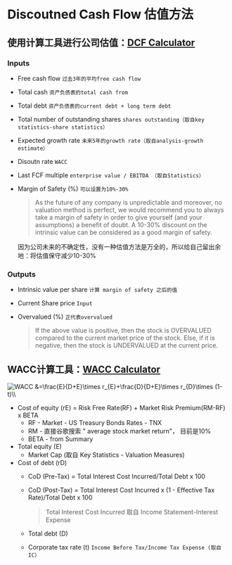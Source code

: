 # Discoutned Cash Flow 估值方法

## 使用计算工具进行公司估值：[DCF Calculator](https://tradebrains.in/dcf-calculator/)

### Inputs

- Free cash flow `过去3年的平均free cash flow`
- Total cash `资产负债表的total cash from`
- Total debt `资产负债表的current debt + long term debt`
- Total number of outstanding shares `shares outstanding（取自key statistics-share statistics）`
- Expected growth rate `未来5年的growth rate（取自analysis-growth estimate）`
- Disoutn rate `WACC`
- Last FCF multiple  `enterprise value / EBITDA （取自Statistics）`
- Margin of Safety (%) `可以设置为10%-30%`

  > As the future of any company is unpredictable and moreover, no valuation method is
  perfect, we would recommend you to always take a margin of safety in order to give yourself
  (and your assumptions) a benefit of doubt. 
  A 10-30% discount on the intrinsic value can be considered as a good margin of safety.

  因为公司未来的不确定性，没有一种估值方法是万全的，所以给自己留出余地：将估值保守减少10-30%

### Outputs

- Intrinsic value per share `计算 margin of safety 之后的值`
- Current Share price `Input`
- Overvalued (%) `正代表overvalued`

  > If the above value is positive, then the stock is OVERVALUED compared to the current
  market price of the stock. Else, if it is negative, then the stock is UNDERVALUED at the
  current price.

## WACC计算工具：[WACC Calculator](https://www.calkoo.com/en/wacc-calculator)

<img src="https://i.upmath.me/svg/%0AWACC%20%26%3D%5Cfrac%7BE%7D%7BD%2BE%7D%5Ctimes%20r_%7BE%7D%2B%5Cfrac%7BD%7D%7BD%2BE%7D%5Ctimes%20r_%7BD%7D%5Ctimes%20(1-t)%5C%5C%0A" alt="
WACC &amp;=\frac{E}{D+E}\times r_{E}+\frac{D}{D+E}\times r_{D}\times (1-t)\\
" />

- Cost of equity (rE) = Risk Free Rate(RF) + Market Risk Premium(RM-RF) x BETA
  - RF - Market - US Treasury Bonds Rates - TNX
  - RM - 直接谷歌搜索 " average stock market return"， 目前是10%
  - BETA - from Summary
- Total equity (E)
  - Market Cap (取自 Key Statistics - Valuation Measures)
- Cost of debt (rD)
  - CoD (Pre-Tax) = Total Interest Cost Incurred/Total Debt x 100
  - CoD (Post-Tax) = Total Interest Cost Incurred x (1 - Effective Tax Rate)/Total Debt x 100
  
    > Total Interest Cost Incurred 取自 Income Statement-Interest Expense
  
  - Total debt (D)
  - Corporate tax rate (t) `Income Before Tax/Income Tax Expense (取自IC）`


